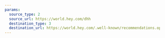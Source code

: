 ```yaml
---
params:
  source_type: 2
  source_url: https://world.hey.com/dhh
  destination_type: 3
  destination_url: https://world.hey.com/.well-known/recommendations.opml
---
```


